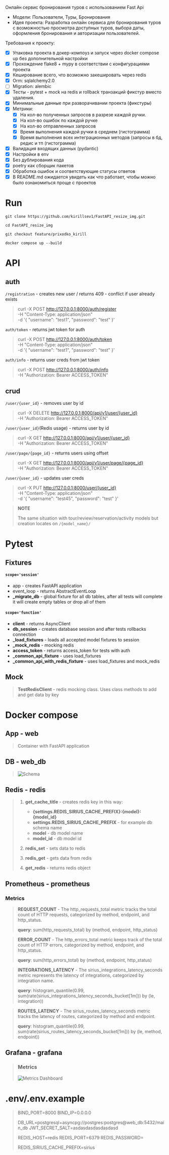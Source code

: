 Онлайн сервис бронирования туров с использованием Fast Api
   - Модели: Пользователи, Туры, Бронирования
   - Идея проекта: Разработка онлайн сервиса для бронирования туров с возможностью просмотра доступных туров, выбора даты, оформления бронирования и авторизации пользователей.

Требования к проекту:
- [x] Упаковка проекта в докер-компоуз и запуск через docker compose up без дополнительной настройки
- [x] Прохождение flake8 + mypy в соответствии с конфигурациями проекта
- [x] Кеширование всего, что возможно закешировать через redis
- [x] Orm:  sqlalchemy2.0
- [ ] Migration: alembic
- [x] Тесты - pytest + mock на redis и rollback транзакций фикстур вместо удаления.
- [x] Минимальные данные при разворачивании проекта (фикстуры)
- [x] Метрики: 
  - [x] На кол-во полученных запросов в разрезе каждой ручки.
  - [x] На кол-во ошибок по каждой ручке
  - [x] На кол-во отправленных запросов
  - [x] Время выполнения каждой ручки в среднем (гистограмма)
  - [x] Время выполнения всех интеграционных методов (запросы в бд, редис и тп (гистограмма)
- [x] Валидация входящих данных (pydantic)
- [x] Настройки в env
- [x] Без дублирования кода
- [x] poetry как сборщик пакетов
- [x] Обработка ошибок и соответствующие статусы ответов
- [x] В README.md ожидается увидеть как что работает, чтобы можно было ознакомиться проще с проектов

# Run
  
    git clone https://github.com/kirillsev1/FastAPI_resize_img.git
    
    cd FastAPI_resize_img

    git checkout feature/prixodko_kirill

    docker compose up --build

# API

## auth
`/registration` - creates new user / returns 409 - conflict if user already exists 

>   curl -X POST http://127.0.0.1:8000/auth/register \
    -H "Content-Type: application/json" \
    -d '{
        "username": "test1",
        "password": "test"
    }' 

`auth/token` - returns jwt token for auth

>   curl -X POST http://127.0.0.1:8000/auth/token \
    -H "Content-Type: application/json" \
    -d '{
        "username": "test1",
        "password": "test"
    }' 

`auth/info` - returns user creds from jwt token

>   curl -X POST http://127.0.0.1:8000/auth/info \
    -H "Authorization: Bearer ACCESS_TOKEN"

## crud
`/user/{user_id}` - removes user by id

>   curl -X DELETE http://127.0.0.1:8000/api/v1/user/{user_id} \
    -H "Authorization: Bearer ACCESS_TOKEN"

`/user/{user_id}`(Redis usage) - returns user by id

>   curl -X GET http://127.0.0.1:8000/api/v1/user/{user_id} \
    -H "Authorization: Bearer ACCESS_TOKEN"

`/user/page/{page_id}` - returns users using offset

>   curl -X GET http://127.0.0.1:8000/api/v1/user/page/{page_id} \
    -H "Authorization: Bearer ACCESS_TOKEN"

`/user/{user_id}` - updates user creds

>   curl -X PUT http://127.0.0.1:8000/user/{user_id} \
    -H "Content-Type: application/json" \
    -d '{
        "username": "test45",
        "password": "test"
    }' 

> **NOTE**
> 
> The same situation with tour/review/reservation/activity models but creation locates on `/{model_name}/`

# Pytest
## Fixtures
#### `scope='session'`

 - app - creates FastAPI application
 - event_loop - returns AbstractEventLoop
 - **_migrate_db** - global fixture for all db tables, after all tests will complete it will create empty tables or drop all of them

#### `scope='function'`

 - **client** - returns AsyncClient
 - **db_session** - creates database session and after tests rollbacks connection
 - **_load_fixtures** - loads all accepted model fixtures to session
 - **_mock_redis** - mocking redis
 - **access_token** - returns access_token for tests with auth
 - **_common_api_fixture** - uses load_fixtures
 - **_common_api_with_redis_fixture** - uses load_fixtures and mock_redis

## Mock


> **TestRedisClient** - redis mocking class. Uses class methods to add and get data by key


# Docker compose
## App - web
> Container with FastAPI application 

## DB - web_db
> ![Schema](README_source/schema.png)

## Redis - redis
> 1. **get_cache_title** - creates redis key in this way:
>    - **{settings.REDIS_SIRIUS_CACHE_PREFIX}:{model}:{model_id}**
>    - **settings.REDIS_SIRIUS_CACHE_PREFIX** - for example db schema name
>    - **model** - db model name
>    - **model_id** - db model id
> 
> 
> 2. **redis_set** - sets data to redis
>
> 
> 3. **redis_get** - gets data from redis
>
> 
> 4. **get_redis** - returns redis object

## Prometheus - prometheus
### Metrics
> **REQUEST_COUNT** - 
> The http_requests_total metric tracks the total count of HTTP requests, categorized by method, endpoint, and http_status.
> 
> **query**: sum(http_requests_total) by (method, endpoint, http_status)

> **ERROR_COUNT** -
> The http_errors_total metric keeps track of the total count of HTTP errors, categorized by method, endpoint, and http_status.
>
> **query**: sum(http_errors_total) by (method, endpoint, http_status)

> **INTEGRATIONS_LATENCY** -
> The sirius_integrations_latency_seconds metric represents the latency of integrations, categorized by integration name.
>
> **query**: histogram_quantile(0.99, sum(rate(sirius_integrations_latency_seconds_bucket[1m])) by (le, integration))

> **ROUTES_LATENCY** -
> The sirius_routes_latency_seconds metric tracks the latency of routes, categorized by method and endpoint.
>
> **query**: histogram_quantile(0.99, sum(rate(sirius_routes_latency_seconds_bucket[1m])) by (le, method, endpoint))

## Grafana - grafana
> ### Metrics
> ![Metrics Dashboard](README_source/grafana.jpg)

# .env/.env.example
> BIND_PORT=8000
> BIND_IP=0.0.0.0
>    
>    
>    DB_URL=postgresql+asyncpg://postgres:postgres@web_db:5432/main_db
>    JWT_SECRET_SALT=asdasdasdasdasdasd
>    
>    REDIS_HOST=redis
>    REDIS_PORT=6379
>    REDIS_PASSWORD=
>    
>    REDIS_SIRIUS_CACHE_PREFIX=sirius
